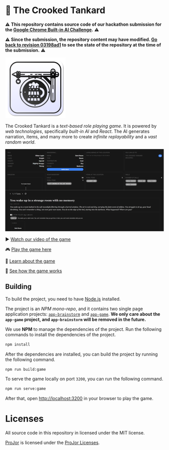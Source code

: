 # 🍻 The Crooked Tankard

⚠️ **This repository contains source code of our hackathon submission for the [Google Chrome Built-in AI Challenge](https://googlechromeai.devpost.com/).** ⚠️

⚠️ **Since the submission, the repository content may have modified. [Go back to revision 03198ad1](https://github.com/SIOCODE-Open/chrome-built-in-ai-apps/commit/03198ad141cb25e7768662cd4a1abe2a75bdfe84) to see the state of the repository at the time of the submission.** ⚠️

![](packages/app-game/public/logo-192.png)

The Crooked Tankard is a _text-based role playing game_. It is powered by _web technologies_, specifically _built-in AI_ and _React_. The AI generates narration, items, and many more to create _infinite replayability_ and a _vast random world_.

![](./docs/screenshot.png)

▶️ [Watch our video of the game](https://youtu.be/WRLDsdM7CpU)

🎮 [Play the game here](https://crookedtankard.com)

📖 [Learn about the game](./docs/USERGUIDE.md)

📖 [See how the game works](./docs/INTERNALS.md)

## Building

To build the project, you need to have [Node.js](https://nodejs.org) installed.

The project is an _NPM mono-repo_, and it contains two single page application projects: [`app-brainstorm`](./packages/app-brainstorm/package.json) and [`app-game`](./packages/app-game/package.json). **We only care about the `app-game` project, and `app-brainstorm` will be removed in the future.**

We use **NPM** to manage the dependencies of the project. Run the following commands to install the dependencies of the project.

```bash
npm install
```

After the dependencies are installed, you can build the project by running the following command.

```bash
npm run build:game
```

To serve the game locally on port `3200`, you can run the following command.

```bash
npm run serve:game
```

After that, open [http://localhost:3200](http://localhost:3200) in your browser to play the game.

# Licenses

All source code in this repository in licensed under the MIT license.

[ProJor](https://projor.io) is licensed under the [ProJor Licenses](https://license.projor.io).
